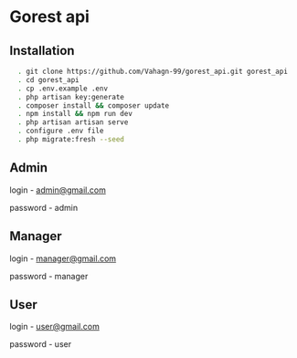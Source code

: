 
# Gorest api


## Installation

```bash
  . git clone https://github.com/Vahagn-99/gorest_api.git gorest_api 
  . cd gorest_api 
  . cp .env.example .env
  . php artisan key:generate
  . composer install && composer update
  . npm install && npm run dev
  . php artisan artisan serve 
  . configure .env file
  . php migrate:fresh --seed
```

Admin 
-----------------------
login - admin@gmail.com

password - admin 

Manager 
-----------------------
login - manager@gmail.com

password - manager 

User 
-----------------------
login - user@gmail.com

password - user
